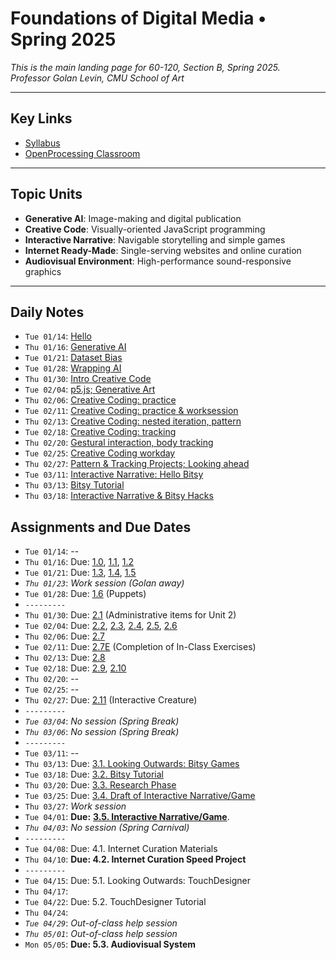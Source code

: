# Foundations of Digital Media • Spring 2025

*This is the main landing page for 60-120, Section B, Spring 2025.<br />Professor Golan Levin, CMU School of Art*
  
---

## Key Links

* [Syllabus](syllabus/readme.md)
* [OpenProcessing Classroom](https://openprocessing.org/class/95759#/) 

---

## Topic Units

* **Generative AI**: Image-making and digital publication
* **Creative Code**: Visually-oriented JavaScript programming
* **Interactive Narrative**: Navigable storytelling and simple games
* **Internet Ready-Made**: Single-serving websites and online curation
* **Audiovisual Environment**: High-performance sound-responsive graphics

---

## Daily Notes

* `Tue 01/14`: [Hello](daily_notes/0114.md)
* `Thu 01/16`: [Generative AI](daily_notes/0116.md)
* `Tue 01/21`: [Dataset Bias](daily_notes/0121.md)
* `Tue 01/28`: [Wrapping AI](daily_notes/0128.md)
* `Thu 01/30`: [Intro Creative Code](daily_notes/0130.md)
* `Tue 02/04`: [p5.js; Generative Art](daily_notes/0204.md)
* `Thu 02/06`: [Creative Coding: practice](daily_notes/0206.md)
* `Tue 02/11`: [Creative Coding: practice & worksession](daily_notes/0211.md)
* `Thu 02/13`: [Creative Coding: nested iteration, pattern](daily_notes/0213.md)
* `Tue 02/18`: [Creative Coding: tracking](daily_notes/0218.md)
* `Thu 02/20`: [Gestural interaction, body tracking](daily_notes/0220.md)
* `Tue 02/25`: [Creative Coding workday](daily_notes/0225.md)
* `Thu 02/27`: [Pattern & Tracking Projects; Looking ahead](daily_notes/0227.md)
* `Tue 03/11`: [Interactive Narrative: Hello Bitsy](daily_notes/0311.md)
* `Thu 03/13`: [Bitsy Tutorial](daily_notes/0313.md)
* `Thu 03/18`: [Interactive Narrative & Bitsy Hacks](daily_notes/0318.md)

## Assignments and Due Dates

* `Tue 01/14`: --
* `Thu 01/16`: Due: [1.0](https://github.com/golanlevin/60-120/tree/main/2025/assignments/generative_ai#10-administrative-tasks), [1.1](https://github.com/golanlevin/60-120/tree/main/2025/assignments/generative_ai#11-looking-outwards-report-ai-and-the-arts), [1.2](https://github.com/golanlevin/60-120/tree/main/2025/assignments/generative_ai#12-image-to-image-exercise-with-pix2pix)
* `Tue 01/21`: Due: [1.3](https://github.com/golanlevin/60-120/tree/main/2025/assignments/generative_ai#13-exercise-text-to-image-synthesis-with-midjourney), [1.4](https://github.com/golanlevin/60-120/tree/main/2025/assignments/generative_ai#14-exercise-image-outpainting-with-runwayml), [1.5](https://github.com/golanlevin/60-120/tree/main/2025/assignments/generative_ai#15-viewing---response)
* *`Thu 01/23`*: *Work session (Golan away)*
* `Tue 01/28`: Due: [1.6](https://github.com/golanlevin/60-120/tree/main/2025/assignments/generative_ai#16-puppet-conditioning) (Puppets)
* `---------`
* `Thu 01/30`: Due: [2.1](https://github.com/golanlevin/60-120/tree/main/2025/assignments/creative_code/) (Administrative items for Unit 2)
* `Tue 02/04`: Due: [2.2](https://github.com/golanlevin/60-120/tree/main/2025/assignments/creative_code#22-ecosystem-familiarization), [2.3](https://github.com/golanlevin/60-120/tree/main/2025/assignments/creative_code#23-looking-outwards-generative-art), [2.4](https://github.com/golanlevin/60-120/tree/main/2025/assignments/creative_code#24-reading-response-artist-narratives), [2.5](https://github.com/golanlevin/60-120/tree/main/2025/assignments/creative_code#25-graphic-primitives-i-drawing-your-initials), [2.6](https://github.com/golanlevin/60-120/tree/main/2025/assignments/creative_code#26-graphic-primitives-ii-drawing-from-life)
* `Thu 02/06`: Due: [2.7](https://github.com/golanlevin/60-120/tree/main/2025/assignments/creative_code#27-reading-the-oatmeal-problem)
* `Tue 02/11`: Due: [2.7E](https://github.com/golanlevin/60-120/blob/main/2025/daily_notes/0206.md#in-class-exercises) (Completion of In-Class Exercises)
* `Thu 02/13`: Due: [2.8](https://github.com/golanlevin/60-120/tree/main/2025/assignments/creative_code#28-face-generator)
* `Tue 02/18`: Due: [2.9](https://github.com/golanlevin/60-120/tree/main/2025/assignments/creative_code#29-order-to-disorder-recoding-schotter-1968), [2.10](https://github.com/golanlevin/60-120/tree/main/2025/assignments/creative_code#210-nested-iteration-with-functions-pattern)
* `Thu 02/20`: --
* `Tue 02/25`: --
* `Thu 02/27`: Due: [2.11](https://github.com/golanlevin/60-120/tree/main/2025/assignments/creative_code#211-interactive-creature-mask-costume-or-puppet) (Interactive Creature)
* `---------`
* *`Tue 03/04`*: *No session (Spring Break)*
* *`Thu 03/06`*: *No session (Spring Break)*
* `---------`
* `Tue 03/11`: --
* `Thu 03/13`: Due: [3.1. Looking Outwards: Bitsy Games](assignments/interactive_narrative/readme.md#31-looking-outwards)
* `Tue 03/18`: Due: [3.2. Bitsy Tutorial](assignments/interactive_narrative/readme.md#32-bitsy-tutorial)
* `Thu 03/20`: Due: [3.3. Research Phase](assignments/interactive_narrative/readme.md#33-research-phase) 
* `Tue 03/25`: Due: [3.4. Draft of Interactive Narrative/Game](assignments/interactive_narrative/readme.md#34-draft-of-interactive-narrativegame)
* `Thu 03/27`: *Work session*
* `Tue 04/01`: **Due:** [**3.5. Interactive Narrative/Game**](assignments/interactive_narrative/readme.md#35-interactive-narrative-game).
* *`Thu 04/03`*: *No session (Spring Carnival)*
* `---------`
* `Tue 04/08`: Due: 4.1. Internet Curation Materials
* `Thu 04/10`: **Due: 4.2. Internet Curation Speed Project**
* `---------`
* `Tue 04/15`: Due: 5.1. Looking Outwards: TouchDesigner
* `Thu 04/17`: 
* `Tue 04/22`: Due: 5.2. TouchDesigner Tutorial
* `Thu 04/24`: 
* *`Tue 04/29`*: *Out-of-class help session*
* *`Thu 05/01`*: *Out-of-class help session*
* `Mon 05/05`: **Due: 5.3. Audiovisual System**



